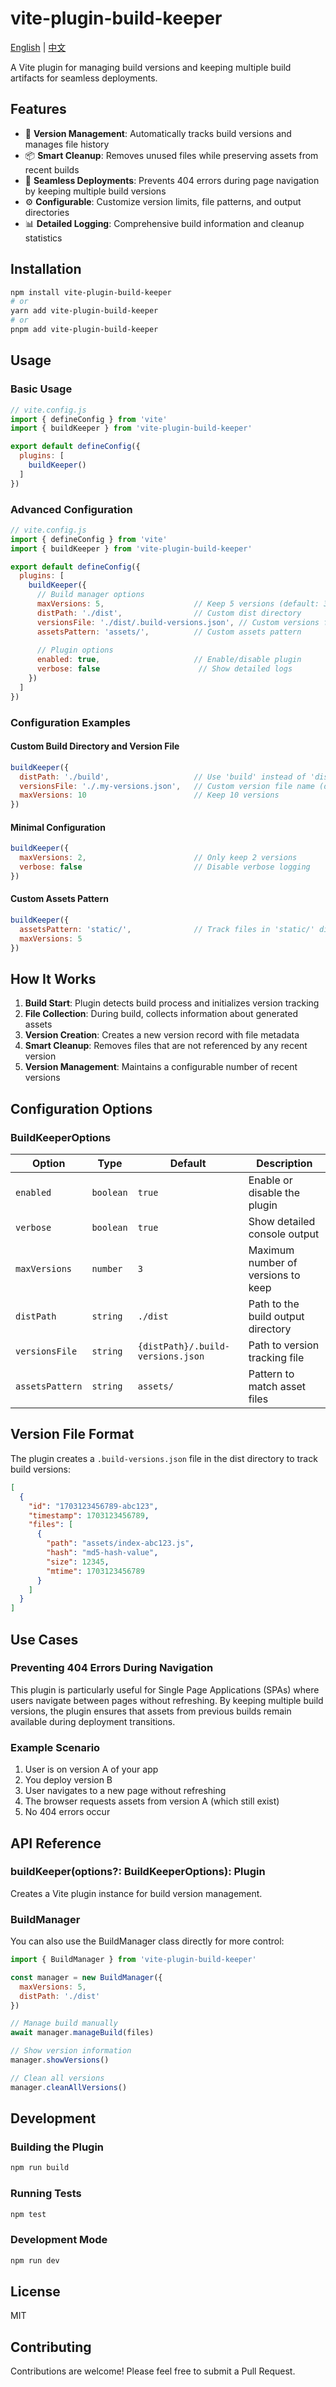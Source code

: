 # vite-plugin-build-keeper

[English](README.md) | [中文](README.zh-CN.md)

A Vite plugin for managing build versions and keeping multiple build artifacts for seamless deployments.

## Features

- 🚀 **Version Management**: Automatically tracks build versions and manages file history
- 📦 **Smart Cleanup**: Removes unused files while preserving assets from recent builds
- 🔄 **Seamless Deployments**: Prevents 404 errors during page navigation by keeping multiple build versions
- ⚙️ **Configurable**: Customize version limits, file patterns, and output directories
- 📊 **Detailed Logging**: Comprehensive build information and cleanup statistics

## Installation

```bash
npm install vite-plugin-build-keeper
# or
yarn add vite-plugin-build-keeper
# or
pnpm add vite-plugin-build-keeper
```

## Usage

### Basic Usage

```javascript
// vite.config.js
import { defineConfig } from 'vite'
import { buildKeeper } from 'vite-plugin-build-keeper'

export default defineConfig({
  plugins: [
    buildKeeper()
  ]
})
```

### Advanced Configuration

```javascript
// vite.config.js
import { defineConfig } from 'vite'
import { buildKeeper } from 'vite-plugin-build-keeper'

export default defineConfig({
  plugins: [
    buildKeeper({
      // Build manager options
      maxVersions: 5,                    // Keep 5 versions (default: 3)
      distPath: './dist',                // Custom dist directory
      versionsFile: './dist/.build-versions.json', // Custom versions file (default: in dist directory)
      assetsPattern: 'assets/',          // Custom assets pattern
      
      // Plugin options
      enabled: true,                     // Enable/disable plugin
      verbose: false                      // Show detailed logs
    })
  ]
})
```

### Configuration Examples

#### Custom Build Directory and Version File
```javascript
buildKeeper({
  distPath: './build',                   // Use 'build' instead of 'dist'
  versionsFile: './.my-versions.json',   // Custom version file name (default: in dist directory)
  maxVersions: 10                        // Keep 10 versions
})
```

#### Minimal Configuration
```javascript
buildKeeper({
  maxVersions: 2,                        // Only keep 2 versions
  verbose: false                         // Disable verbose logging
})
```

#### Custom Assets Pattern
```javascript
buildKeeper({
  assetsPattern: 'static/',              // Track files in 'static/' directory
  maxVersions: 5
})
```

## How It Works

1. **Build Start**: Plugin detects build process and initializes version tracking
2. **File Collection**: During build, collects information about generated assets
3. **Version Creation**: Creates a new version record with file metadata
4. **Smart Cleanup**: Removes files that are not referenced by any recent version
5. **Version Management**: Maintains a configurable number of recent versions

## Configuration Options

### BuildKeeperOptions

| Option | Type | Default | Description |
|--------|------|---------|-------------|
| `enabled` | `boolean` | `true` | Enable or disable the plugin |
| `verbose` | `boolean` | `true` | Show detailed console output |
| `maxVersions` | `number` | `3` | Maximum number of versions to keep |
| `distPath` | `string` | `./dist` | Path to the build output directory |
| `versionsFile` | `string` | `{distPath}/.build-versions.json` | Path to version tracking file |
| `assetsPattern` | `string` | `assets/` | Pattern to match asset files |

## Version File Format

The plugin creates a `.build-versions.json` file in the dist directory to track build versions:

```json
[
  {
    "id": "1703123456789-abc123",
    "timestamp": 1703123456789,
    "files": [
      {
        "path": "assets/index-abc123.js",
        "hash": "md5-hash-value",
        "size": 12345,
        "mtime": 1703123456789
      }
    ]
  }
]
```

## Use Cases

### Preventing 404 Errors During Navigation

This plugin is particularly useful for Single Page Applications (SPAs) where users navigate between pages without refreshing. By keeping multiple build versions, the plugin ensures that assets from previous builds remain available during deployment transitions.

### Example Scenario

1. User is on version A of your app
2. You deploy version B
3. User navigates to a new page without refreshing
4. The browser requests assets from version A (which still exist)
5. No 404 errors occur

## API Reference

### buildKeeper(options?: BuildKeeperOptions): Plugin

Creates a Vite plugin instance for build version management.

### BuildManager

You can also use the BuildManager class directly for more control:

```javascript
import { BuildManager } from 'vite-plugin-build-keeper'

const manager = new BuildManager({
  maxVersions: 5,
  distPath: './dist'
})

// Manage build manually
await manager.manageBuild(files)

// Show version information
manager.showVersions()

// Clean all versions
manager.cleanAllVersions()
```

## Development

### Building the Plugin

```bash
npm run build
```

### Running Tests

```bash
npm test
```

### Development Mode

```bash
npm run dev
```

## License

MIT

## Contributing

Contributions are welcome! Please feel free to submit a Pull Request. 